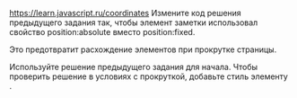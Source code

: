 https://learn.javascript.ru/coordinates
Измените код решения предыдущего задания так, чтобы элемент заметки использовал свойство position:absolute вместо position:fixed.

Это предотвратит расхождение элементов при прокрутке страницы.

Используйте решение предыдущего задания для начала. Чтобы проверить решение в условиях с прокруткой, добавьте стиль элементу <body style="height: 2000px">.